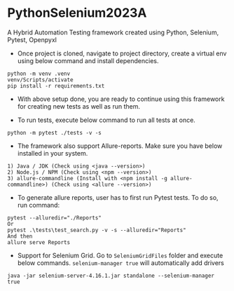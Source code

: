 # PythonSelenium2023A

A Hybrid Automation Testing framework created using Python, Selenium, Pytest, Openpyxl

* Once project is cloned, navigate to project directory, create a virtual env using below command and install
  dependencies.

```
python -m venv .venv
venv/Scripts/activate
pip install -r requirements.txt
```

* With above setup done, you are ready to continue using this framework for creating new tests as well as run them.

* To run tests, execute below command to run all tests at once.

```commandline
python -m pytest ./tests -v -s
```

* The framework also support Allure-reports. Make sure you have below installed in your system.

```
1) Java / JDK (Check using <java --version>)
2) Node.js / NPM (Check using <npm --version>)
3) allure-commandline (Install with <npm install -g allure-commandline>) (Check using <allure --version>)
```

* To generate allure reports, user has to first run Pytest tests. To do so, run command:

```
pytest --alluredir="./Reports"
Or
pytest .\tests\test_search.py -v -s --alluredir="Reports"
And then
allure serve Reports
```

* Support for Selenium Grid. Go to `SeleniumGridFiles` folder and execute below commands. `selenium-manager true` will
  automatically add drivers

```
java -jar selenium-server-4.16.1.jar standalone --selenium-manager true
```
